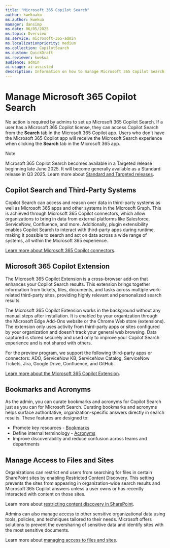 ```yaml
---  
title: "Microsoft 365 Copilot Search"  
author: kwekuako
ms.author: kwekua  
manager: dansimp
ms.date: 06/05/2025  
ms.topic: Overview
ms.service: microsoft-365-admin
ms.localizationpriority: medium
ms.collection: CopilotSearch
ms.custom: QuickDraft
ms.reviewer: kwekua
audience: admin
ai-usage: ai-assisted
description: Information on how to manage Microsoft 365 Copilot Search.
---
```


# Manage Microsoft 365 Copilot Search

No action is required by admins to set up Microsoft 365 Copilot Search. If a user has a Microsoft 365 Copilot license, they can access Copilot Search from the **Search** tab in the Microsoft 365 Copilot app. Users who don't have the Microsoft 365 Copilot app will receive the Microsoft Search experience when clicking the **Search** tab in the Microsoft 365 app.

> [!NOTE]
> Microsoft 365 Copilot Search becomes available in a Targeted release beginning late June 2025. It will become generally available as a Standard release in Q3 2025. Learn more about [Standard and Targeted releases]( /microsoft-365/admin/manage/release-options-in-office-365).

## Copilot Search and Third-Party Systems

Copilot Search can access and reason over data in third-party systems as well as Microsoft 365 apps and other systems in the Microsoft Graph. This is achieved through Microsoft 365 Copilot connectors, which allow organizations to bring in data from external platforms like Salesforce, ServiceNow, Confluence, and more. Additionally, plugin extensibility enables Copilot Search to interact with third-party apps during runtime, making it possible to search and act on data across a wide range of systems, all within the Microsoft 365 experience.

[Learn more about Microsoft 365 Copilot connectors](/microsoft-365/copilot/connectors).

## Microsoft 365 Copilot Extension

The Microsoft 365 Copilot Extension is a cross-browser add-on that enhances your Copilot Search results. This extension brings together information from tickets, files, documents, and tasks across multiple work-related third-party sites, providing highly relevant and personalized search results.

The Microsoft 365 Copilot Extension works in the background without any manual steps after installation. It is enabled by your organization through the Microsoft Edge Add-Ons website or the Chrome Web store (extensions). The extension only uses activity from third-party apps or sites configured by your organization and doesn't track your general web browsing. Data captured is stored securely and used only to improve your Copilot Search experience and is not shared with others.

For the preview program, we support the following third-party apps or connectors: ADO, ServiceNow KB, ServiceNow Catalog, ServiceNow Tickets, Jira, Google Drive, Confluence, and GitHub.

[Learn more about the Microsoft 365 Copilot Extension](/microsoftsearch/crossover-browser).

## Bookmarks and Acronyms

As the admin, you can curate bookmarks and acronyms for Copilot Search just as you can for Microsoft Search. Curating bookmarks and acronyms helps surface authoritative, organization-specific answers directly in search results. These features are designed to:

- Promote key resources - [Bookmarks](/microsoftsearch/manage-bookmarks)
- Define internal terminology - [Acronyms](/microsoftsearch/manage-acronyms)
- Improve discoverability and reduce confusion across teams and departments

## Manage Access to Files and Sites

Organizations can restrict end users from searching for files in certain SharePoint sites by enabling Restricted Content Discovery. This setting prevents the sites from appearing in organization-wide search results and Microsoft 365 Copilot answers unless a user owns or has recently interacted with content on those sites.

Learn more about [restricting content discovery in SharePoint](/sharepoint/restricted-content-discovery).

Admins can also manage access to other sensitive organizational data using tools, policies, and techniques tailored to their needs. Microsoft offers solutions to prevent the oversharing of sensitive data and identify sites with the most sensitive documents.

Learn more about [managing access to files and sites](/microsoftsearch/manage-access-files-sites).
